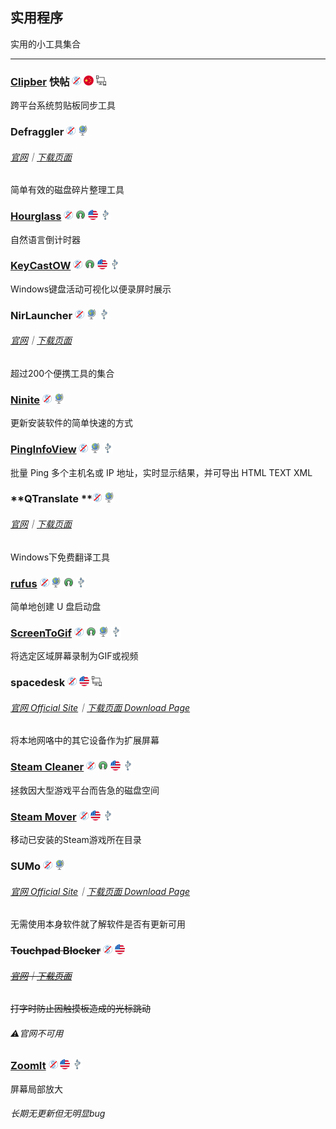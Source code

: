 ## 实用程序

实用的小工具集合

---

### [Clipber](http://clipber.com/clipber/) 快帖 ![](/assets/图片2.png) ![](/assets/china.png) ![](/assets/multi_platform.png)

跨平台系统剪贴板同步工具

### Defraggler ![](/assets/图片2.png) ![](/assets/earth-globe.png)

###### [官网](https://www.piriform.com/defraggler)｜[下载页面](https://www.piriform.com/defraggler/download)

简单有效的磁盘碎片整理工具

### [Hourglass](https://chris.dziemborowicz.com/apps/hourglass/) ![](/assets/图片2.png) ![](/assets/open-source-icon.png) ![](/assets/united-states.png) ![](/assets/usb.png)

自然语言倒计时器

### [KeyCastOW](https://brookhong.github.io/2014/04/28/keycast-on-windows.html) ![](/assets/图片2.png) ![](/assets/open-source-icon.png) ![](/assets/united-states.png) ![](/assets/usb.png)

Windows键盘活动可视化以便录屏时展示

### NirLauncher ![](/assets/图片2.png) ![](/assets/earth-globe.png) ![](/assets/usb.png)

###### [官网](http://launcher.nirsoft.net/)｜[下载页面](http://launcher.nirsoft.net/downloads/index.html)

超过200个便携工具的集合

### [Ninite](https://ninite.com/) ![](/assets/图片2.png) ![](/assets/earth-globe.png)

更新安装软件的简单快速的方式

### [PingInfoView](http://www.nirsoft.net/utils/multiple_ping_tool.html) ![](/assets/图片2.png) ![](/assets/earth-globe.png) ![](/assets/usb.png)

批量 Ping 多个主机名或 IP 地址，实时显示结果，并可导出 HTML TEXT XML

### **QTranslate **![](/assets/图片2.png) ![](/assets/earth-globe.png)

###### [官网](https://quest-app.appspot.com/)｜[下载页面](https://quest-app.appspot.com/download)

Windows下免费翻译工具

### [rufus](http://rufus.akeo.ie/) ![](/assets/图片2.png) ![](/assets/earth-globe.png) ![](/assets/open-source-icon.png) ![](/assets/usb.png)

简单地创建 U 盘启动盘

### [ScreenToGif](http://www.screentogif.com/) ![](/assets/图片2.png) ![](/assets/open-source-icon.png) ![](/assets/earth-globe.png) ![](/assets/usb.png)

将选定区域屏幕录制为GIF或视频

### spacedesk ![](/assets/图片2.png) ![](/assets/united-states.png) ![](/assets/multi_platform.png)

###### [官网 Official Site](http://www.spacedesk.net/)｜[下载页面 Download Page](http://spacedesk.ph/download/)

将本地网咯中的其它设备作为扩展屏幕

### [Steam Cleaner](https://github.com/Codeusa/SteamCleaner) ![](/assets/图片2.png) ![](/assets/open-source-icon.png) ![](/assets/united-states.png) ![](/assets/usb.png)

拯救因大型游戏平台而告急的磁盘空间

### [Steam Mover](http://www.traynier.com/software/steammover) ![](/assets/图片2.png) ![](/assets/united-states.png) ![](/assets/usb.png)

移动已安装的Steam游戏所在目录

### SUMo ![](/assets/图片2.png) ![](/assets/earth-globe.png)

###### [官网 Official Site](http://www.kcsoftwares.com/?sumo)｜[下载页面 Download Page](http://www.kcsoftwares.com/?download)

无需使用本身软件就了解软件是否有更新可用

### ~~Touchpad Blocker~~ ![](/assets/图片2.png) ![](/assets/united-states.png)

###### [~~官网~~](http://touchpad-blocker.com/)~~｜~~[~~下载页面~~](http://touchpad-blocker.com/download/)

~~打字时防止因触摸板造成的光标跳动~~

###### ⚠官网不可用

### [ZoomIt](https://technet.microsoft.com/en-us/sysinternals/zoomit.aspx) ![](/assets/图片2.png) ![](/assets/united-states.png) ![](/assets/usb.png)

屏幕局部放大

###### 长期无更新但无明显bug



